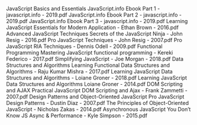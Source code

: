 JavaScript Basics and Essentials
JavaScript.info Ebook Part 1 - javascript.info - 2019.pdf
JavaScript.info Ebook Part 2 - javascript.info - 2019.pdf
JavaScript.info Ebook Part 3 - javascript.info - 2019.pdf
Learning JavaScript Essentials for Modern Application - Ethan Brown - 2016.pdf
Advanced JavaScript Techniques
Secrets of the JavaScript Ninja - John Resig - 2016.pdf
Pro JavaScript Techniques - John Resig - 2007.pdf
Pro JavaScript RIA Techniques - Dennis Odell - 2009.pdf
Functional Programming
Mastering JavaScript functional programming - Kereki Federico - 2017.pdf
Simplifying JavaScript - Joe Morgan - 2018.pdf
Data Structures and Algorithms
Learning Functional Data Structures and Algorithms - Raju Kumar Mishra - 2017.pdf
Learning JavaScript Data Structures and Algorithms - Loiane Groner - 2018.pdf
Learning JavaScript Data Structures and Algorithms Loiane Groner - 2014.pdf
DOM Scripting and AJAX
Practical JavaScript DOM Scripting and Ajax - Frank Zammetti - 2007.pdf
Design Patterns and Object-Oriented JavaScript
Pro JavaScript Design Patterns - Dustin Diaz - 2007.pdf
The Principles of Object-Oriented JavaScript - Nicholas Zakas - 2014.pdf
Asynchronous JavaScript
You Don’t Know JS Async & Performance - Kyle Simpson - 2015.pdf
